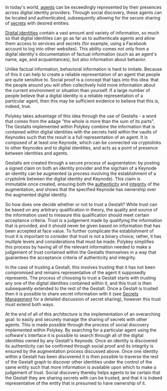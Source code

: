 In today's world, [agents](Glossary#agent) can be exceedingly represented by their presences across digital identity providers. Through social discovery, these agents can be located and authenticated, subsequently allowing for the secure sharing of [secrets](Glossary#secret) with desired entities.

[Digital identities](Glossary#digital-identity) contain a vast amount and variety of information, so much so that digital identities can go as far as to authenticate agents and allow them access to services and secrets (for example, using a Facebook account to log into other websites). This ability comes not only from a digital identity's documentation of factual information (such as an agent's name, age, and acquaintances), but also information about behavior.

Unlike factual information, behavioral information is hard to imitate. Because of this it can help to create a reliable representation of an agent that people are quite sensitive to. Social proof is a concept that taps into this idea: that the people around you will often collectively hold more information about the current environment or situation than yourself. If a large number of people believe that a digital identity is a reliable representation of a particular agent, then this may be sufficient evidence to believe that this is, indeed, true.

Polykey takes advantage of this idea through the use of Gestalts - a word that comes from the adage "the whole is more than the sum of its parts". The Gestalts implemented within Polykey combine the information that is contained within digital identities with the secrets held within the vaults of Keynodes such that the result is a full representation of an agent. It is composed of at least one Keynode, which can be connected via cryptolinks to other Keynodes and to digital identities, and acts as a point of presence between identities and agents.

Gestalts are created through a secure process of augmentation: by posting a signed claim on both an identity provider and the sigchain of a Keynode an identity can be augmented (a process involving the establishment of a cryptolink between the digital identity and Keynode). This claim is immutable once created, ensuring both the [authenticity](Glossary#authenticity) and [integrity](Glossary#integrity) of the augmentation, and shows that the specified Keynode has ownership over the augmented digital identity.

So how does one decide whether or not to trust a Gestalt? While trust can be based on any arbitrary qualification in theory, the quality and source of the information used to measure this qualification should meet certain acceptance criteria. Trust is a judgement made by qualifying the information that is provided, and it should never be given based on information that has been accepted at face value. To further complicate the establishment of trust it is important to consider that trust is not a binary choice; rather, it has multiple levels and considerations that must be made. Polykey simplifies this process by having all of the relevant information needed to make a judgement of trust contained within the Gestalts themselves in a way that guarantees the acceptance criteria of authenticity and integrity.

In the case of trusting a Gestalt, this involves trusting that it has not been compromised and remains representative of the agent it supposedly represents. The process of choosing to trust a Gestalt starts with trusting any one of the digital identities contained within it, and this trust is then subsequently extended to the rest of the Gestalt. Once a Gestalt is trusted then it is possible to share secret information with it (see [Secrets Management](secrets-management) for a detailed discussion of secret sharing), however this trust must extend both ways.

At the end of all of this architecture is the implementation of an overarching goal: to easily and securely manage the sharing of secrets with other agents. This is made possible through the process of social discovery implemented within Polykey. By searching for a particular agent using the software's interface it is possible to search through all of the digital identities owned by any Gestalt's Keynode. Once an identity is discovered its authenticity can be confirmed through social proof and its integrity is ensured by the augmentation process discussed above. Once one identity within a Gestalt has been discovered it is then possible to traverse the rest of the Gestalt graph to discover other identities under the control of the same entity such that more information is available upon which to make a judgement of trust. Social discovery thereby helps agents to be certain that the Gestalt they are sharing secrets with can be trusted, and that it is indeed representative of the entity that is presumed to have ownership of it.